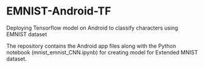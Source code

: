 # EMNIST-Android-TF
Deploying Tensorflow model on Android to classify characters using EMNIST dataset

The repository contains the Android app files along with the Python notebook (mnist_emnist_CNN.ipynb) for creating model for Extended MNIST dataset.

